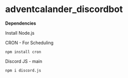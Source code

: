 # adventcalander_discordbot

**Dependencies**

Install Node.js

CRON - For Scheduling
```
npm install cron
```

Discord JS - main 
```
npm i discord.js
```
